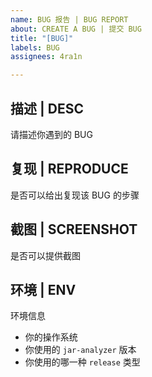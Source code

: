 ```yaml
---
name: BUG 报告 | BUG REPORT
about: CREATE A BUG | 提交 BUG
title: "[BUG]"
labels: BUG
assignees: 4ra1n

---
```


## 描述 | DESC

请描述你遇到的 BUG

## 复现 | REPRODUCE

是否可以给出复现该 BUG 的步骤

## 截图 | SCREENSHOT

是否可以提供截图

## 环境 | ENV

环境信息
- 你的操作系统
- 你使用的 `jar-analyzer` 版本
- 你使用的哪一种 `release` 类型
